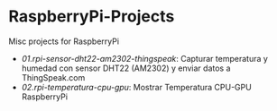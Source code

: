 # RaspberryPi-Projects

Misc projects for RaspberryPi

- *01.rpi-sensor-dht22-am2302-thingspeak*: Capturar temperatura y humedad con sensor DHT22 (AM2302) y enviar datos a ThingSpeak.com
- *02.rpi-temperatura-cpu-gpu*: Mostrar Temperatura CPU-GPU RaspberryPi
